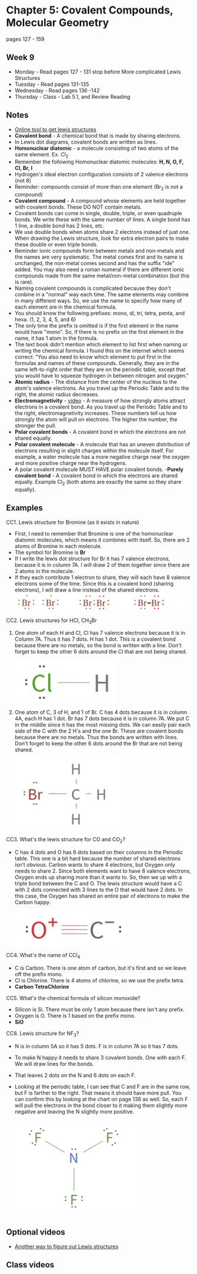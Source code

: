 # Chapter 5:  Covalent Compounds, Molecular Geometry

pages 127 - 159

## Week 9

- Monday - Read pages 127 - 131 stop before More complicated Lewis Structures
- Tuesday - Read pages 131-135
- Wednesday - Read pages 136 -142
- Thursday - Class - Lab 5.1, and Review Reading

## Notes

- [Online tool to get lewis structures](https://www.wolframalpha.com/widgets/view.jsp?id=c11e9ad0ab00998884f0733c8f62c07d)
- **Covalent bond** - A chemical bond that is made by sharing electrons.
- In Lewis dot diagrams, covalent bonds are written as lines.
- **Homonuclear diatomic** - a molecule consisting of two atoms of the same element. Ex. Cl<sub>2</sub>
- Remember the following Homonuclear diatomic molecules: **H, N, O, F, Cl, Br, I**
- Hydrogen's ideal electron configuration consists of 2 valence electrons (not 8)
- Reminder: compounds consist of more than one element (Br<sub>2</sub> is not a compound)
- **Covalent compound** - A compound whose elements are held together with covalent bonds. These DO NOT contain metals.
- Covalent bonds can come in single, double, triple, or even quadruple bonds. We write these with the same number of lines. A single bond has 1 line, a double bond has 2 lines, etc.
- We use double bonds when atoms share 2 electrons instead of just one. When drawing the Lewis structure, look for extra electron pairs to make these double or even triple bonds.
- Reminder ionic compounds form between metals and non-metals and the names are very systematic. The metal comes first and its name is unchanged, the non-metal comes second and has the suffix "ide" added. You may also need a roman numeral if there are different ionic compounds made from the same metal/non-metal combination (but this is rare).
- Naming covalent compounds is complicated because they don't conbine in a "normal" way each time. The same elements may combine in many different ways. So, we use the name to specify how many of each element are in the chemical formula.
- You should know the following prefixes: mono, di, tri, tetra, penta, and hexa. (1, 2, 3, 4, 5, and 6)
- The only time the prefix is omitted is if the first element in the name would have "mono". So, if there is no prefix on the first element in the name, it has 1 atom in the formula.
- The text book didn't mention which element to list first when naming or writing the chemical formula. I found this on the internet which seems correct: "You also need to know which element to put first in the formulas and names of these compounds. Generally, they are in the same left-to-right order that they are on the periodic table, except that you would have to squeeze hydrogen in between nitrogen and oxygen."
- **Atomic radius** - The distance from the center of the nucleus to the atom's valence electrons. As you travel up the Periodic Table and to the right, the atomic radius decreases.
- **Electromagnetivity** - [video](https://youtu.be/5z54GfoBP0k) - A measure of how strongly atoms attract electrons in a covalent bond. As you travel up the Periodic Table and to the right, electromagnetivity increases. These numbers tell us how strongly the atom will pull on electrons. The higher the number, the stronger the pull.
- **Polar covalent bonds** - A covalent bond in which the electrons are not shared equally.
- **Polar covalent molecule** - A molecule that has an uneven distribution of electrons resulting in slight charges within the molecule itself. For example, a water molecule has a more negative charge near the oxygen and more positive charge near the hydrogens.
- A polar covalent molecule MUST HAVE polar covalent bonds.
-**Purely covalent bond** - A covalent bond in which the electrons are shared equally. Example Cl<sub>2</sub> (both atoms are exactly the same so they share equally).


## Examples

CC1. Lewis structure for Bromine (as it exists in nature)
- First, I need to remember that Bromine is one of the homonuclear diatomic molecules, which means it combines with itself. So, there are 2 atoms of Bromine in each molecule.
- The symbol for Bromine is **Br**
- If I write the lewis dot structure for Br it has 7 valence electrons, because it is in column 7A. I will draw 2 of them together since there are 2 atoms in the molecule.
- If they each contribute 1 electron to share, they will each have 8 valence electrons some of the time. Since this is a covalent bond (sharing electrons), I will draw a line instead of the shared electrons. 
	 ![BromineLewisDot](BromineLewis.png)

CC2. Lewis structures for HCl, CH<sub>3</sub>Br
1. One atom of each H and Cl, Cl has 7 valence electrons because it is in Column 7A. Thus it has 7 dots. H has 1 dot. This is a covalent bond because there are no metals, so the bond is written with a line. Don't forget to keep the other 6 dots around the Cl that are not being shared.

	 ![HCl_lewis](HCl_lewis.png)

2. One atom of C, 3 of H, and 1 of Br. C has 4 dots because it is in column 4A, each H has 1 dot. Br has 7 dots because it is in column 7A. We put C in the middle since it has the most missing dots. We can easily pair each side of the C with the 2 H's and the one Br. These are covalent bonds because there are no metals. Thus the bonds are written with lines. Don't forget to keep the other 6 dots around the Br that are not being shared.

	 ![CH3Br_lewis](CH3Br_lewis.png)

CC3. What's the lewis structure for CO and CO<sub>2</sub>?
- C has 4 dots and O has 6 dots based on their columns in the Periodic table. This one is a bit hard because the number of shared electrons isn't obvious. Carbon wants to share 4 electrons, but Oxygen only needs to share 2. Since both elements want to have 8 valence electrons, Oxygen ends up sharing more than it wants to. So, then we up with a triple bond between the C and O. The lewis structure would have a C with 2 dots connected with 3 lines to the O that would have 2 dots. In this case, the Oxygen has shared an entire pair of electrons to make the Carbon happy.

	 ![CO_lewis](CO_lewis.png)

CC4. What's the name of CCl<sub>4</sub>
- C is Carbon. There is one atom of carbon, but it's first and so we leave off the prefix mono.
- Cl is Chlorine. There is 4 atoms of chlorine, so we use the prefix tetra.
- **Carbon TetraChlorine**

CC5. What's the chemical formula of silicon monoxide?
- Silicon is Si. There must be only 1 atom because there isn't any prefix.
- Oxygen is O. There is 1 based on the prefix mono.
- **SiO**

CC8. Lewis structure for NF<sub>3</sub>?
- N is in column 5A so it has 5 dots. F is in column 7A so it has 7 dots.
- To make N happy it needs to share 3 covalent bonds. One with each F. We will draw lines for the bonds.
- That leaves 2 dots on the N and 6 dots on each F.
- Looking at the periodic table, I can see that C and F are in the same row, but F is farther to the right. That means it should have more pull. You can confirm this by looking at the chart on page 138 as well. So, each F will pull the electrons in the bond closer to it making them slightly more negative and leaving the N slightly more positive. 

	 ![NF3_lewis](NF3_lewis.png)

## Optional videos

- [Another way to figure out Lewis structures](https://youtu.be/1ZlnzyHahvo)

## Class videos
